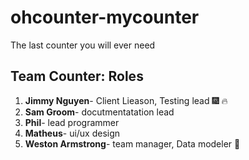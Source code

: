 # ohcounter-mycounter
The last counter you will ever need

## Team Counter: Roles
1. **Jimmy Nguyen**- Client Lieason, Testing lead  :fireworks: :fire:
2. **Sam Groom**- docutmentatation lead
3. **Phil**- lead programmer
4. **Matheus**- ui/ux design
5. **Weston Armstrong**- team manager, Data modeler :muscle: